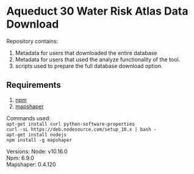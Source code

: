 # Aqueduct 30 Water Risk Atlas Data Download

Repository contains:
1. Metadata for users that downloaded the entire database
1. Metadata for users that used the analyze functionality of the tool. 
1. scripts used to prepare the full database download option. 

## Requirements

1. [npm](https://tecadmin.net/install-latest-nodejs-npm-on-ubuntu/)
1. [mapshaper](https://github.com/mbloch/mapshaper)

Commands used:  
`apt-get install curl python-software-properties`  
`curl -sL https://deb.nodesource.com/setup_10.x | bash -`    
`apt-get install nodejs`  
`npm install -g mapshaper`

Versions:
Node: v10.16.0   
Npm: 6.9.0   
Mapshaper: 0.4.120  


